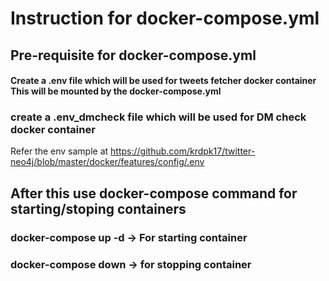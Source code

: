 # Instruction for docker-compose.yml
## Pre-requisite for docker-compose.yml
#### Create a .env file which will be used for tweets fetcher docker container This will be mounted by the docker-compose.yml
### create a .env_dmcheck file which will be used for DM check docker container
Refer the env sample at https://github.com/krdpk17/twitter-neo4j/blob/master/docker/features/config/.env

## After this use docker-compose command for starting/stoping containers
### docker-compose up -d -> For starting container
### docker-compose down -> for stopping container
